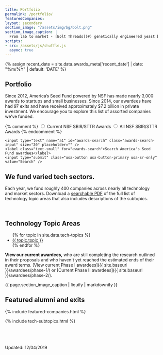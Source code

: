 ```yaml
---
title: Portfolio
permalink: /portfolio/
featuredCompanies:
layout: secondary
section_image: "/assets/img/bg/bolt.png"
section_image_caption: |
  From lab to market - [Bolt Threads](#) genetically engineered yeast brew silk proteins that can be spun into fibers.
scripts:
- src: /assets/js/shuffle.js
  async: true
---
```

<head>
<script type="text/javascript"> setTimeout(function(){var a=document.createElement("script"); var b=document.getElementsByTagName("script")[0]; a.src=document.location.protocol+"//script.crazyegg.com/pages/scripts/0041/5508.js?"+Math.floor(new Date().getTime()/3600000); a.async=true;a.type="text/javascript";b.parentNode.insertBefore(a,b)}, 1); </script>
</head>

{% assign recent_date = site.data.awards_meta['recent_date'] | date: "%m/%Y" | default: 'DATE' %}

<section class="section-header background-light-neutral">
<div class="usa-section usa-content usa-grid" markdown="1">

# Portfolio
Since 2012, America’s Seed Fund powered by NSF has made nearly 3,000 awards to startups and small businesses. Since 2014, our awardees have had 97 exits and have received approximately $7.2 billion in private investment. We encourage you to explore this list of assorted companies we've funded.


<form onsubmit="allAwards(this.a1.value); return false;" class="awards-search-form">
 {% comment %}
 <input id="current" type="radio" name="awards-search" value="currentAwards">
 <label for="current">Current NSF SBIR/STTR Awards</label>

 <input id="all" type="radio" name="awards-search" value="currentAwards">
 <label for="all">All NSF SBIR/STTR Awards</label>
 {% endcomment %}

    <input type="text" name="a1" id="awards-search" class="awards-search-input" size="20" placeholder="" />
    <label class="text-small" for="awards-search">Search America's Seed Fund awardees</label>
    <input type="submit" class="usa-button usa-button-primary usa-sr-only" value="Search" />
</form>

</div>
</section>

<section class="background-light-neutral">
<div class="usa-section-tight-top usa-section usa-content usa-grid">
<h2 class="text-large">We fund varied tech sectors.</h2>
<p class="text-medium">Each year, we fund roughly 400 companies across nearly all technology and market sectors. Download a <a href="{{ site.baseurl }}/assets/files/applicants/combined-topics-02-2019.pdf">searchable PDF</a> of the full list of technology topic areas that also includes descriptions of the subtopics.</p>
  <br>
  <h2 class="subhead text-small">Technology Topic Areas</h2>

  <ul class="flex-list list-tech-topics">
    {% for topic in site.data.tech-topics %}
      <li class="button-arrow-after button-arrow-down">
        <a href="#{{ topic.topic | slugify }}">{{ topic.topic }}</a>
      </li>
    {% endfor %}
  </ul>
</div>
</section>

<section class="background-light-neutral" markdown="1">
<div class="usa-section-tight-top usa-section usa-content usa-grid" markdown="1">

**View our current awardees,** who are still completing the research outlined in their proposals and who haven't yet reached the estimated ends of their award terms. [View current Phase I awardees]({{ site.baseurl }}/awardees/phase-1/) or [Current Phase II awardees]({{ site.baseurl }}/awardees/phase-2/).

</div>
</section>

<section class="section-background-image">
  <div class="usa-grid">
    <div class="usa-width-one-third">
      <div class="caption">{{ page.section_image_caption | liquify | markdownify }}</div>
    </div>
  </div>
</section>

<section class="background-light-neutral">
<div class="usa-section usa-content usa-grid" markdown="1">

<h2 class="subhead text-small">Featured alumni and exits</h2>
{% include featured-companies.html %}

{% include tech-subtopics.html %}
<p style="margin-top:70px;" class="text-small">
  Updated: 12/04/2019 
</p>
</div>
</section>
